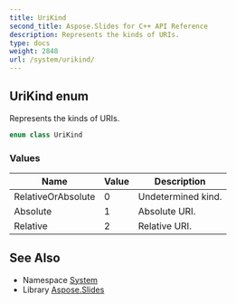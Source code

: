 ```yaml
---
title: UriKind
second_title: Aspose.Slides for C++ API Reference
description: Represents the kinds of URIs.
type: docs
weight: 2848
url: /system/urikind/
---
```

## UriKind enum


Represents the kinds of URIs.

```cpp
enum class UriKind
```

### Values

| Name | Value | Description |
| --- | --- | --- |
| RelativeOrAbsolute | 0 | Undetermined kind. |
| Absolute | 1 | Absolute URI. |
| Relative | 2 | Relative URI. |

## See Also

* Namespace [System](../)
* Library [Aspose.Slides](../../)